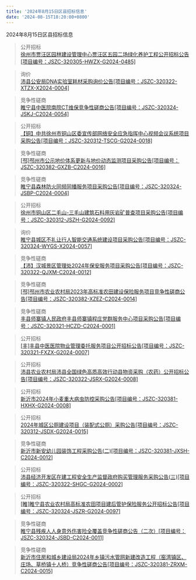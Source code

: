 ```yaml
---
title: '2024年8月15日区县招标信息'
date: '2024-08-15T18:20:00+0800'
---
```

2024年8月15日区县招标信息
<!--more-->
>公开招标<br>
>[徐州市贾汪区园林建设管理中心贾汪区五园二场绿化养护工程公开招标公告[项目编号：JSZC-320305-HWZX-G2024-0485]](http://czj.xz.gov.cn/Home/HomeDetails?type=0&articleid=5bb2cba2-0ba0-4c98-b4f9-334dc11b8978)

>询价<br>
>[沛县公安局DNA实验室耗材采购询价公告[项目编号：JSZC-320322-XTZX-X2024-0004]](http://czj.xz.gov.cn/Home/HomeDetails?type=0&articleid=cd46dd55-2098-4a9d-90d6-ea493d8b2701)

>竞争性磋商<br>
>[睢宁县中医院南院CT维保竞争性磋商公告[项目编号：JSZC-320324-JSKJ-C2024-0054]](http://czj.xz.gov.cn/Home/HomeDetails?type=0&articleid=ba2fb9c4-d6b3-403b-8174-e939ac8abad3)

>公开招标<br>
>[【铜】中共徐州市铜山区委宣传部网络安全应急指挥中心视频会议系统项目采购公告[项目编号：JSZC-320312-TSCG-G2024-0018]](http://czj.xz.gov.cn/Home/HomeDetails?type=0&articleid=3bb08bcb-03c4-4467-a465-feefa1f87be2)

>竞争性磋商<br>
>[[邳]邳州市公示地价体系更新与地价动态监测项目采购公告[项目编号：JSZC-320382-GXZB-C2024-0016]](http://czj.xz.gov.cn/Home/HomeDetails?type=0&articleid=3598b788-1a9e-4509-975e-8693f843100e)

>竞争性磋商<br>
>[睢宁县森林防火同频同播服务项目采购公告[项目编号：JSZC-320324-JSBP-C2024-0004]](http://czj.xz.gov.cn/Home/HomeDetails?type=0&articleid=52042cf2-5cd9-41f9-9c1c-e590aa993cbd)

>公开招标<br>
>[徐州市铜山区二毛山-三毛山建筑石料用灰岩矿普查项目采购公告[项目编号：JSZC-320312-JSZH-G2024-0092]](http://czj.xz.gov.cn/Home/HomeDetails?type=0&articleid=bc2101d4-536e-4058-a24e-b747663a5964)

>询价<br>
>[睢宁县城区不礼让行人智能交通系统建设项目采购公告[项目编号：JSZC-320324-WYGS-X2024-0057]](http://czj.xz.gov.cn/Home/HomeDetails?type=0&articleid=e4fbfb4a-95cb-415b-ba52-1cf3678e4b42)

>竞争性磋商<br>
>[【沛】汉城景区管理处2024年保安服务项目采购公告[项目编号：JSZC-320322-QJXM-C2024-0012]](http://czj.xz.gov.cn/Home/HomeDetails?type=0&articleid=85100e46-acec-4717-ad44-0083d2ec0cd8)

>竞争性磋商<br>
>[[邳]邳州市农业农村局2023年高标准农田建设保险服务项目竞争性磋商公告[项目编号：JSZC-320382-XZEZ-C2024-0014]](http://czj.xz.gov.cn/Home/HomeDetails?type=0&articleid=ced3d9b0-47ce-4c3e-9b28-cd11e7ea3ddb)

>竞争性磋商<br>
>[丰县师寨镇人民政府丰县师寨镇程庄党群服务中心项目采购公告[项目编号：JSZC-320321-HCZD-C2024-0001]](http://czj.xz.gov.cn/Home/HomeDetails?type=0&articleid=379850ea-f921-4abe-97ed-a3b45b2ce47d)

>公开招标<br>
>[[丰]丰县中医医院物业管理委托服务项目公开招标公告[项目编号：JSZC-320321-FXZX-G2024-0007]](http://czj.xz.gov.cn/Home/HomeDetails?type=0&articleid=0a40873d-ab82-4666-9e92-7449cf004438)

>公开招标<br>
>[沛县农业农村局沛县全国绿色高质高效行动县物资采购（农药）公开招标公告[项目编号：JSZC-320322-JSRX-G2024-0008]](http://czj.xz.gov.cn/Home/HomeDetails?type=0&articleid=7ba88318-917e-410f-9f29-7a01dd871e50)

>公开招标<br>
>[新沂市2024年小麦重大病虫防控采购公告[项目编号：JSZC-320381-HXHX-G2024-0008]](http://czj.xz.gov.cn/Home/HomeDetails?type=0&articleid=9339f54a-2aee-4d39-8132-cf2da5ee5292)

>公开招标<br>
>[2024年城区公厕建设项目（装配式公厕）采购公告[项目编号：JSZC-320312-JSDX-G2024-0015]](http://czj.xz.gov.cn/Home/HomeDetails?type=0&articleid=761f53b9-ee5e-4244-aee1-529d894eb703)

>竞争性磋商<br>
>[新沂市新安幼儿园装饰工程采购公告(二)[项目编号：JSZC-320381-JXSH-C2024-0012]](http://czj.xz.gov.cn/Home/HomeDetails?type=0&articleid=e3d65937-c207-494c-944d-2c3a6111fcb8)

>公开招标<br>
>[沛县经济开发区在建工程安全生产监督政府购买管理服务采购公告(三)[项目编号：JSZC-320322-SHGC-G2024-0002]](http://czj.xz.gov.cn/Home/HomeDetails?type=0&articleid=690198d6-33d4-492d-b565-1686688e651b)

>公开招标<br>
>[[睢]睢宁县农业农村局高标准农田项目建后管护保险服务公开招标公告[项目编号：JSZC-320324-JSZR-G2024-0097]](http://czj.xz.gov.cn/Home/HomeDetails?type=0&articleid=578a02ff-3f3e-4b8c-9601-9315ec04cf4f)

>竞争性磋商<br>
>[睢宁县残疾人人身意外伤害险全覆盖竞争性磋商公告（二次）[项目编号：JSZC-320324-JSBD-C2024-0011]](http://czj.xz.gov.cn/Home/HomeDetails?type=0&articleid=b1d8e63a-eaf0-46a9-86ea-508115e8a688)

>竞争性磋商<br>
>[新沂市住房和城乡建设局2024年乡镇污水管网新建改造工程（窑湾镇区、庄场、草桥镇十人桥）竞争性磋商公告[项目编号：JSZC-320381-ZRXM-C2024-0015]](http://czj.xz.gov.cn/Home/HomeDetails?type=0&articleid=2b7a0198-e1c7-474b-854f-18031c0319f4)

